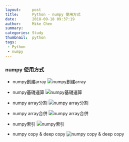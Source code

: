 ```yaml
---
layout:     post
title:      Python - numpy 使用方式
date:       2018-09-18 09:37:19
author:     Mike Chen
summary:    
categories: Study
thumbnail:  python
tags:
 - Python
 - numpy
---
```


### numpy 使用方式
* numpy創建array
![numpy創建array](https://i.imgur.com/wItupVt.png)

* numpy基礎運算
![numpy基礎運算](https://i.imgur.com/hYcv6Sv.png)

* numpy array分割
![numpy array分割](https://i.imgur.com/cff1qLE.png)

* numpy array合併
![numpy array合併](https://i.imgur.com/gVQCl8x.png)

* numpy索引
![numpy索引](https://i.imgur.com/OpmEK7y.png)

* numpy copy & deep copy
![numpy copy & deep copy](https://i.imgur.com/773HnGE.png)